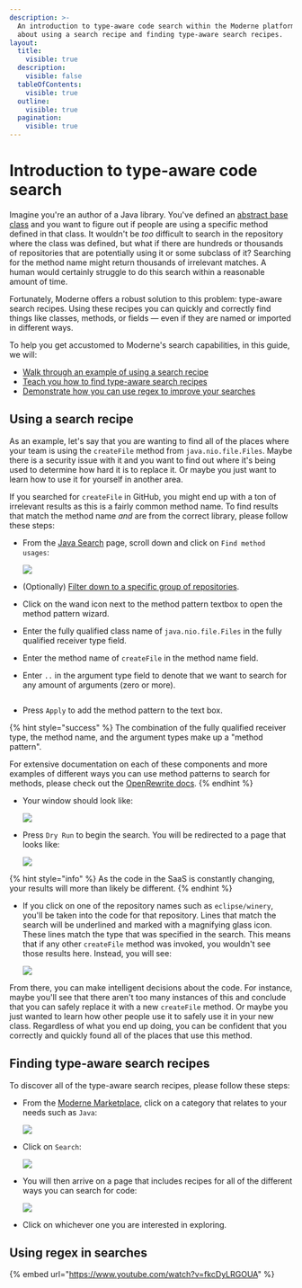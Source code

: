```yaml
---
description: >-
  An introduction to type-aware code search within the Moderne platform. Learn
  about using a search recipe and finding type-aware search recipes.
layout:
  title:
    visible: true
  description:
    visible: false
  tableOfContents:
    visible: true
  outline:
    visible: true
  pagination:
    visible: true
---
```


# Introduction to type-aware code search

Imagine you're an author of a Java library. You've defined an [abstract base class](https://docs.oracle.com/javase/tutorial/java/IandI/abstract.html) and you want to figure out if people are using a specific method defined in that class. It wouldn't be _too_ difficult to search in the repository where the class was defined, but what if there are hundreds or thousands of repositories that are potentially using it or some subclass of it? Searching for the method name might return thousands of irrelevant matches. A human would certainly struggle to do this search within a reasonable amount of time.

Fortunately, Moderne offers a robust solution to this problem: type-aware search recipes. Using these recipes you can quickly and correctly find things like classes, methods, or fields — even if they are named or imported in different ways.

To help you get accustomed to Moderne's search capabilities, in this guide, we will:

* [Walk through an example of using a search recipe](introduction-to-type-aware-code-search.md#using-a-search-recipe)
* [Teach you how to find type-aware search recipes](introduction-to-type-aware-code-search.md#finding-type-aware-search-recipes)
* [Demonstrate how you can use regex to improve your searches](introduction-to-type-aware-code-search.md#using-regex-in-searches)

## Using a search recipe

As an example, let's say that you are wanting to find all of the places where your team is using the `createFile` method from `java.nio.file.Files`. Maybe there is a security issue with it and you want to find out where it's being used to determine how hard it is to replace it. Or maybe you just want to learn how to use it for yourself in another area.

If you searched for `createFile` in GitHub, you might end up with a ton of irrelevant results as this is a fairly common method name. To find results that match the method name _and_ are from the correct library, please follow these steps:

*   From the [Java Search](https://app.moderne.io/marketplace/org.openrewrite.java.search) page, scroll down and click on `Find method usages`:

    ![](../../../.gitbook/assets/find-method-usage-empty.png)
* (Optionally) [Filter down to a specific group of repositories](managing-user-configured-organizations.md#how-to-create-a-repository-group).
* Click on the wand icon next to the method pattern textbox to open the method pattern wizard.
* Enter the fully qualified class name of `java.nio.file.Files` in the fully qualified receiver type field.
* Enter the method name of `createFile` in the method name field.
* Enter `..` in the argument type field to denote that we want to search for any amount of arguments (zero or more).

<figure><img src="../../../.gitbook/assets/image (3) (2).png" alt=""><figcaption></figcaption></figure>

* Press `Apply` to add the method pattern to the text box.

{% hint style="success" %}
The combination of the fully qualified receiver type, the method name, and the argument types make up a "method pattern".

For extensive documentation on each of these components and more examples of different ways you can use method patterns to search for methods, please check out the [OpenRewrite docs](https://docs.openrewrite.org/reference/method-patterns).
{% endhint %}

*   Your window should look like:

    ![](../../../.gitbook/assets/find-method-usage-full.png)
*   Press `Dry Run` to begin the search. You will be redirected to a page that looks like:

    ![](../../../.gitbook/assets/find-method-usage-results.png)

{% hint style="info" %}
As the code in the SaaS is constantly changing, your results will more than likely be different.
{% endhint %}

*   If you click on one of the repository names such as `eclipse/winery`, you'll be taken into the code for that repository. Lines that match the search will be underlined and marked with a magnifying glass icon. These lines match the type that was specified in the search. This means that if any other `createFile` method was invoked, you wouldn't see those results here. Instead, you will see:

    ![](../../../.gitbook/assets/find-method-usage-result.png)

From there, you can make intelligent decisions about the code. For instance, maybe you'll see that there aren't too many instances of this and conclude that you can safely replace it with a new `createFile` method. Or maybe you just wanted to learn how other people use it to safely use it in your new class. Regardless of what you end up doing, you can be confident that you correctly and quickly found all of the places that use this method.

## Finding type-aware search recipes

To discover all of the type-aware search recipes, please follow these steps:

*   From the [Moderne Marketplace](https://app.moderne.io/marketplace), click on a category that relates to your needs such as `Java`:

    ![](../../../.gitbook/assets/moderne-catalog.png)
*   Click on `Search`:

    ![](../../../.gitbook/assets/search-recipe-group.png)
*   You will then arrive on a page that includes recipes for all of the different ways you can search for code:

    ![](../../../.gitbook/assets/search-recipe-examples.png)
* Click on whichever one you are interested in exploring.

## Using regex in searches

{% embed url="https://www.youtube.com/watch?v=fkcDyLRGOUA" %}
